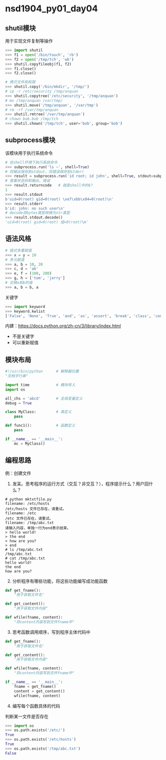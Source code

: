 # nsd1904_py01_day04

## shutil模块

用于实现文件复制等操作

```python
>>> import shutil
>>> f1 = open('/bin/touch', 'rb')
>>> f2 = open('/tmp/tch', 'wb')
>>> shutil.copyfileobj(f1, f2)
>>> f1.close()
>>> f2.close()

# 拷贝文件和权限
>>> shutil.copy('/bin/mkdir', '/tmp/')
# cp -r /etc/security /tmp/anquan
>>> shutil.copytree('/etc/security', '/tmp/anquan')
# mv /tmp/anquan /var/tmp/
>>> shutil.move('/tmp/anquan', '/var/tmp')
# rm -rf /var/tmp/anquan
>>> shutil.rmtree('/var/tmp/anquan')
# chown bob.bob /tmp/tch
>>> shutil.chown('/tmp/tch', user='bob', group='bob')
```

## subprocess模块

该模块用于执行系统命令

```python
# 在shell环境下执行系统命令
>>> subprocess.run('ls ~', shell=True)
# 将输出保存到stdout，将错误保存到stderr
>>> result = subprocess.run('id root; id john', shell=True, stdout=subprocess.PIPE, stderr=subprocess.PIPE)
# 查看状态码和输出、错误
>>> result.returncode   # 就是shell中的$?
1
>>> result.stdout
b'uid=0(root) gid=0(root) \xe7\xbb\x84=0(root)\n'
>>> result.stderr
b'id: john: no such user\n'
# decode将bytes类型转换为str类型
>>> result.stdout.decode()
'uid=0(root) gid=0(root) 组=0(root)\n'

```

## 语法风格

```python
# 链式多重赋值
>>> x = y = 10
# 多元赋值
>>> a, b = 10, 20
>>> c, d = 'ab'
>>> e, f = (100, 200)
>>> g, h = ['tom', 'jerry']
# 交换a和b的值
>>> a, b = b, a
```

关键字

```python
>>> import keyword
>>> keyword.kwlist
['False', 'None', 'True', 'and', 'as', 'assert', 'break', 'class', 'continue', 'def', 'del', 'elif', 'else', 'except', 'finally', 'for', 'from', 'global', 'if', 'import', 'in', 'is', 'lambda', 'nonlocal', 'not', 'or', 'pass', 'raise', 'return', 'try', 'while', 'with', 'yield']
```

内建：https://docs.python.org/zh-cn/3/library/index.html

- 不是关键字
- 可以重新赋值

## 模块布局

```python
#!/usr/bin/python      # 解释器位置
"文档字行串"

import time            # 模块导入
import os

all_chs = 'abcd'       # 全局变量定义
debug = True

class MyClass:         # 类定义
    pass

def func1():           # 函数定义
    pass

if __name__ == '__main__':
    mc = MyClass()

```

## 编程思路

例：创建文件

1. 发呆。思考程序的运行方式（交互？非交互？），程序提示什么？用户回什么？

```shell
# python mktxtfile.py
filename: /etc/hosts
/etc/hosts 文件已存在，请重试。
filename: /etc
/etc 文件已存在，请重试。
filename: /tmp/abc.txt
请输入内容，单独一行为end表示结束。
> hello world!
> the end
> how are you?
> end
# ls /tmp/abc.txt
/tmp/abc.txt
# cat /tmp/abc.txt
hello world!
the end
how are you?
```

2. 分析程序有哪些功能，将这些功能编写成功能函数

```python
def get_fname():
    "用于获取文件名"

def get_content():
    "用于获取文件内容"

def wfile(fname, content):
    "将content内容写到文件fname中"
```

3. 思考函数调用顺序，写到程序主体代码中

```python
def get_fname():
    "用于获取文件名"

def get_content():
    "用于获取文件内容"

def wfile(fname, content):
    "将content内容写到文件fname中"

if __name__ == '__main__':
    fname = get_fname()
    content = get_content()
    wfile(fname, content)
```

4. 编写每个函数具体的代码

判断某一文件是否存在

```python
>>> import os
>>> os.path.exists('/etc/')
True
>>> os.path.exists('/etc/hosts')
True
>>> os.path.exists('/tmp/abc.txt')
False
```



